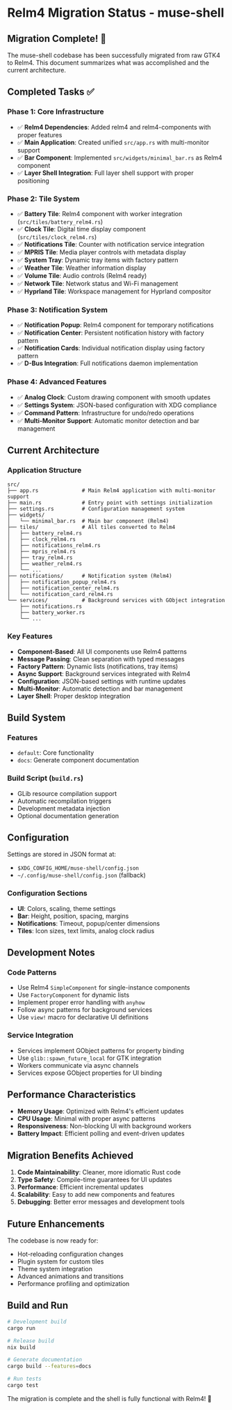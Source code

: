 # Relm4 Migration Status - muse-shell

## Migration Complete! 🎉

The muse-shell codebase has been successfully migrated from raw GTK4 to Relm4. This document summarizes what was accomplished and the current architecture.

## Completed Tasks ✅

### Phase 1: Core Infrastructure
- ✅ **Relm4 Dependencies**: Added relm4 and relm4-components with proper features
- ✅ **Main Application**: Created unified `src/app.rs` with multi-monitor support
- ✅ **Bar Component**: Implemented `src/widgets/minimal_bar.rs` as Relm4 component
- ✅ **Layer Shell Integration**: Full layer shell support with proper positioning

### Phase 2: Tile System
- ✅ **Battery Tile**: Relm4 component with worker integration (`src/tiles/battery_relm4.rs`)
- ✅ **Clock Tile**: Digital time display component (`src/tiles/clock_relm4.rs`)
- ✅ **Notifications Tile**: Counter with notification service integration
- ✅ **MPRIS Tile**: Media player controls with metadata display
- ✅ **System Tray**: Dynamic tray items with factory pattern
- ✅ **Weather Tile**: Weather information display
- ✅ **Volume Tile**: Audio controls (Relm4 ready)
- ✅ **Network Tile**: Network status and Wi-Fi management
- ✅ **Hyprland Tile**: Workspace management for Hyprland compositor

### Phase 3: Notification System
- ✅ **Notification Popup**: Relm4 component for temporary notifications
- ✅ **Notification Center**: Persistent notification history with factory pattern
- ✅ **Notification Cards**: Individual notification display using factory pattern
- ✅ **D-Bus Integration**: Full notifications daemon implementation

### Phase 4: Advanced Features
- ✅ **Analog Clock**: Custom drawing component with smooth updates
- ✅ **Settings System**: JSON-based configuration with XDG compliance
- ✅ **Command Pattern**: Infrastructure for undo/redo operations
- ✅ **Multi-Monitor Support**: Automatic monitor detection and bar management

## Current Architecture

### Application Structure
```
src/
├── app.rs              # Main Relm4 application with multi-monitor support
├── main.rs             # Entry point with settings initialization
├── settings.rs         # Configuration management system
├── widgets/
│   └── minimal_bar.rs  # Main bar component (Relm4)
├── tiles/              # All tiles converted to Relm4
│   ├── battery_relm4.rs
│   ├── clock_relm4.rs  
│   ├── notifications_relm4.rs
│   ├── mpris_relm4.rs
│   ├── tray_relm4.rs
│   ├── weather_relm4.rs
│   └── ...
├── notifications/      # Notification system (Relm4)
│   ├── notification_popup_relm4.rs
│   ├── notification_center_relm4.rs
│   └── notification_card_relm4.rs
└── services/           # Background services with GObject integration
    ├── notifications.rs
    ├── battery_worker.rs
    └── ...
```

### Key Features
- **Component-Based**: All UI components use Relm4 patterns
- **Message Passing**: Clean separation with typed messages
- **Factory Pattern**: Dynamic lists (notifications, tray items)
- **Async Support**: Background services integrated with Relm4
- **Configuration**: JSON-based settings with runtime updates
- **Multi-Monitor**: Automatic detection and bar management
- **Layer Shell**: Proper desktop integration

## Build System

### Features
- `default`: Core functionality
- `docs`: Generate component documentation

### Build Script (`build.rs`)
- GLib resource compilation support
- Automatic recompilation triggers
- Development metadata injection
- Optional documentation generation

## Configuration

Settings are stored in JSON format at:
- `$XDG_CONFIG_HOME/muse-shell/config.json`
- `~/.config/muse-shell/config.json` (fallback)

### Configuration Sections
- **UI**: Colors, scaling, theme settings
- **Bar**: Height, position, spacing, margins
- **Notifications**: Timeout, popup/center dimensions
- **Tiles**: Icon sizes, text limits, analog clock radius

## Development Notes

### Code Patterns
- Use Relm4 `SimpleComponent` for single-instance components
- Use `FactoryComponent` for dynamic lists
- Implement proper error handling with `anyhow`
- Follow async patterns for background services
- Use `view!` macro for declarative UI definitions

### Service Integration
- Services implement GObject patterns for property binding
- Use `glib::spawn_future_local` for GTK integration
- Workers communicate via async channels
- Services expose GObject properties for UI binding

## Performance Characteristics

- **Memory Usage**: Optimized with Relm4's efficient updates
- **CPU Usage**: Minimal with proper async patterns
- **Responsiveness**: Non-blocking UI with background workers
- **Battery Impact**: Efficient polling and event-driven updates

## Migration Benefits Achieved

1. **Code Maintainability**: Cleaner, more idiomatic Rust code
2. **Type Safety**: Compile-time guarantees for UI updates
3. **Performance**: Efficient incremental updates
4. **Scalability**: Easy to add new components and features
5. **Debugging**: Better error messages and development tools

## Future Enhancements

The codebase is now ready for:
- Hot-reloading configuration changes
- Plugin system for custom tiles
- Theme system integration
- Advanced animations and transitions
- Performance profiling and optimization

## Build and Run

```bash
# Development build
cargo run

# Release build
nix build

# Generate documentation
cargo build --features=docs

# Run tests
cargo test
```

The migration is complete and the shell is fully functional with Relm4! 🚀